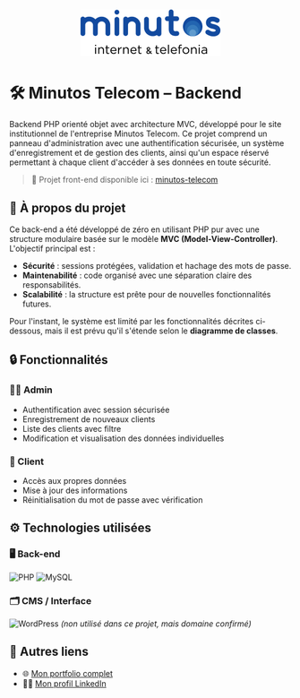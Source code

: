 <h1 align="center">
<img src="assets/img/logo/logo-oficial.png" alt="Logo" width="250px">
</h1>


# 🛠️ Minutos Telecom – Backend

Backend PHP orienté objet avec architecture MVC, développé pour le site institutionnel de l'entreprise Minutos Telecom. Ce projet comprend un panneau d'administration avec une authentification sécurisée, un système d'enregistrement et de gestion des clients, ainsi qu'un espace réservé permettant à chaque client d'accéder à ses données en toute sécurité.

> 🔗 Projet front-end disponible ici : [minutos-telecom](https://github.com/pmgoudet/minutos-telecom)

## 📌 À propos du projet

Ce back-end a été développé de zéro en utilisant PHP pur avec une structure modulaire basée sur le modèle **MVC (Model-View-Controller)**. L'objectif principal est :

- **Sécurité** : sessions protégées, validation et hachage des mots de passe.
- **Maintenabilité** : code organisé avec une séparation claire des responsabilités.
- **Scalabilité** : la structure est prête pour de nouvelles fonctionnalités futures.

Pour l'instant, le système est limité par les fonctionnalités décrites ci-dessous, mais il est prévu qu'il s'étende selon le **diagramme de classes**.

## 🔒 Fonctionnalités

### 👨‍💼 Admin
- Authentification avec session sécurisée
- Enregistrement de nouveaux clients
- Liste des clients avec filtre
- Modification et visualisation des données individuelles

### 👤 Client
- Accès aux propres données
- Mise à jour des informations
- Réinitialisation du mot de passe avec vérification

## ⚙️ Technologies utilisées

### 🖥️ Back-end
![PHP](https://img.shields.io/badge/-PHP-777BB4?logo=php&logoColor=white)
![MySQL](https://img.shields.io/badge/-MySQL-4479A1?logo=mysql&logoColor=white)

### 🗂️ CMS / Interface
![WordPress](https://img.shields.io/badge/-WordPress-21759B?logo=wordpress&logoColor=white) *(non utilisé dans ce projet, mais domaine confirmé)*

## 🔗 Autres liens
- 🌐 [Mon portfolio complet](https://pedrogoudet.vercel.app/)
- 🧑‍💼 [Mon profil LinkedIn](https://www.linkedin.com/in/pmgoudet)
